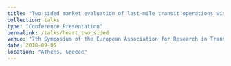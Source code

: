 ```yaml
---
title: "Two-sided market evaluation of last-mile transit operations with en-route transfers"
collection: talks
type: "Conference Presentation"
permalink: /talks/heart_two_sided
venue: "7th Symposium of the European Association for Research in Transportation"
date: 2018-09-05
location: "Athens, Greece"
---
```


